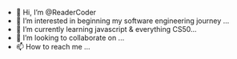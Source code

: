 - 👋 Hi, I’m @ReaderCoder
- 👀 I’m interested in beginning my software engineering journey ...
- 🌱 I’m currently learning javascript & everything CS50...
- 💞️ I’m looking to collaborate on  ...
- 📫 How to reach me ...

<!---
ReaderCoder/ReaderCoder is a ✨ special ✨ repository because its `README.md` (this file) appears on your GitHub profile.
You can click the Preview link to take a look at your changes.
--->
